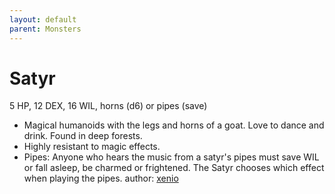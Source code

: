 ```yaml
---
layout: default
parent: Monsters
---
```

# Satyr
5 HP, 12 DEX, 16 WIL, horns (d6) or pipes (save)
-   Magical humanoids with the legs and horns of a goat. Love to dance
    and drink. Found in deep forests.
-   Highly resistant to magic effects.
-   Pipes: Anyone who hears the music from a satyr's pipes must save WIL
    or fall asleep, be charmed or frightened. The Satyr chooses which
    effect when playing the pipes.
author: [xenio](https://xenioinabottle.blogspot.com)
